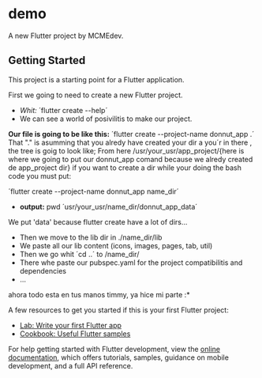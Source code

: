 # demo

A new Flutter project by MCMEdev.

## Getting Started

This project is a starting point for a Flutter application.

First we going to need to create a new Flutter project.
* *Whit:* 
  ´flutter create --help´
* We can see a world of posivilitis to make our project.

**Our file is going to be like this:**
  ´flutter create --project-name donnut_app .´
That "." is asumming that you alredy have created your dir a you´r in there , the tree is goig to look like; From here /usr/your_usr/app_project/{here is where we going to put our donnut_app comand because we alredy created de app_project dir} if you want to create a dir while your doing the bash code you must put:

  ´flutter create --project-name donnut_app name_dir´
* **output:**
  pwd ´usr/your_usr/name_dir/donnut_app_data´

We put 'data' because flutter create have a lot of dirs...


* Then we move to the lib dir in ./name_dir/lib
* We paste all our lib content (icons, images, pages, tab, util)
* Then we go whit ´cd ..´ to /name_dir/
* There whe paste our pubspec.yaml for the project compatibilitis and dependencies
* ...

ahora todo esta en tus manos timmy, ya hice mi parte :* 
  
A few resources to get you started if this is your first Flutter project:

- [Lab: Write your first Flutter app](https://docs.flutter.dev/get-started/codelab)
- [Cookbook: Useful Flutter samples](https://docs.flutter.dev/cookbook)

For help getting started with Flutter development, view the
[online documentation](https://docs.flutter.dev/), which offers tutorials,
samples, guidance on mobile development, and a full API reference.
